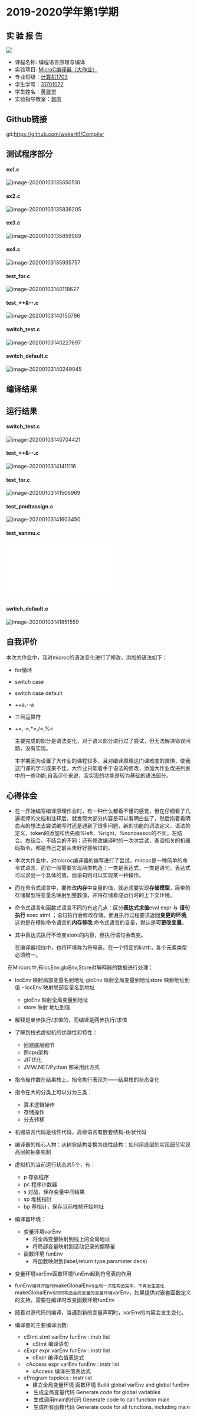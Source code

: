 # 2019-2020学年第1学期

##  实 验 报 告

![](zucc.png)

- 课程名称: 编程语言原理与编译
- 实验项目: <u>MicroC编译器（大作业）</u>
- 专业班级：<u>计算机1703</u>
- 学生学号：<u>31701072</u>
- 学生姓名：<u>黄晨觉</u>
- 实验指导教室：<u>郭鸣</u>

## Github链接

git:https://github.com/wakerh1/Compiler

## 测试程序部分

#### ex1.c

![image-20200103135650510](image-20200103135650510.png)

#### ex2.c

![image-20200103135836205](H:\课程\编译原理大作业_郭老师放过我\microc-1\ex2)

#### ex3.c

![image-20200103135859989](ex3)



#### ex4.c

![image-20200103135935757](H:\课程\编译原理大作业_郭老师放过我\microc-1\ex4)

#### test_for.c

![image-20200103140118627](H:\课程\编译原理大作业_郭老师放过我\microc-1\test_for)

#### test_++&--.c



![image-20200103140150796](test_++&--)

#### switch_test.c

![image-20200103140227697](H:\课程\编译原理大作业_郭老师放过我\microc-1\switch_test)

#### switch_default.c

![image-20200103140249045](H:\课程\编译原理大作业_郭老师放过我\microc-1\switch_default)

## 编译结果



## 运行结果

#### switch_test.c

![image-20200103140704421](switch_testrun.png)

#### test_++&--.c

![image-20200103141411116](test_++&--run)

#### test_for.c

![image-20200103141506969](test_forrun)

#### test_pmdtassign.c

![image-20200103141603450](test_pmdtassignrun)

#### test_sanmu.c

![image-20200103141731536](test_sanmurun.c)

#### swtich_default.c

![image-20200103141851559](H:\课程\编译原理大作业_郭老师放过我\microc-1\switch_defaultrun)

## 自我评价

本次大作业中，我对microc的语法变化进行了修改，添加的语法如下：

- for循环

- switch case

- switch case default

- ++a,--a

- 三目运算符

- +=,-=,*=,/=,%=

  

  主要完成的部分是语法变化，对于语义部分进行过了尝试，但无法解决错误问题，没有实现。

  本学期因为设置了大作业的课程较多，且对编译原理这门课难度的畏惧，使我这门课的学习成果不佳，大作业只能着手于语法的修改，添加大作业改进列表中的一些功能;自我评价来说，我实现的功能是较为基础的语法部分。

  

## 心得体会

- 在一开始编写编译原理作业时，有一种什么都看不懂的感觉，但在仔细看了几遍老师的文档和注释后，就发现大部分内容是可以看明白些了，然后抱着看明白点的想法去尝试编写时还是遇到了很多问题，新的功能的词法定义，语法的定义，token的添加和优先级%left，%right，%nonoassoc的不同，左结合、右结合、不结合的不同；还有修改编译时的一次次尝试，查阅相关的机器码指令，都是自己之前从未好好接触过的。
- 本次大作业中，对microc编译器的编写进行了尝试，mircoc是一种简单的命令式语言，而它一般需要实现两类构造：一类是表达式，一类是语句。表达式可以求出一个具体的值，而语句则可以实现某一种操作。

- 而在命令式语言中，要修改**内存**中变量的值，就必须要实现**存储模型**，简单的存储模型将变量名映射到整数值，并将存储看成运行时的上下文环境。

- 命令式语言和函数式语言不同的有这几点：区分**表达式求值**eval expr 与 **语句执行** exec stmt ；语句执行会修改存储。而且执行过程要求返回**变更的环境**,这也是在模拟命令语言的**内存修改**;命令式语言的变量，默认是**可更改变量**。

- 其中表达式执行不改变store的内容，但执行语句会改变。

  在编译器视线中，也将环境称为符号表。在一个特定的list中，各个元素类型必须统一。

​	    在Mircorc中,有locEnv,gloEnv,Store对解释器的数据进行处理：

  - locEnv 映射局部变量名到地址	gloEnv 映射全局变量到地址store 映射地址到值
    		- locEnv 映射局部变量名到地址	
    - gloEnv 映射全局变量到地址
    - store 映射 地址到值
- 解释是单步执行/求值的，而编译是两步执行/求值
- 了解到栈式虚拟机的优越性和特性：
  - 回避底层细节
  - 跨cpu架构
  - JIT优化
  - JVM/.NET/Python 都采用此方式

- 指令操作数在结果栈上，指令执行表现为——结果栈的状态变化
- 指令在大的分类上可以分为三类：
  - 算术逻辑操作
  - 存储操作
  - 分支转移
- 机器语言代码是线性代码，高级语言有嵌套结构-树状代码
- 编译器的核心人物：从树状结构变换为线性结构；如何用底层的实现细节实现高层的抽象机制
- 虚拟机的当前运行状态共5个，有：
  - p 存放程序
  - pc 程序计数器
  - s 对战，保存变量中间结果
  - sp 堆栈指针
  - bp 基指针，保存当前栈帧开始地址
- 编译器环境：
  - 变量环境varEnv
    - 将全局变量映射到栈上的全局地址
    - 将局部变量映射到活动记录的偏移量
  - 函数环境 funEnv
    - 将函数映射到(label,return type,parameter decs)

- 变量环境varEnv函数环境funEnv起到符号表的作用
- funEnv`编译开始时`makeGlobalEnvs`全局一次性构造完毕，不再发生变化 `makeGlobalEnvs` 同时构造全局变量的变量环境 `varEnv，如果提供对嵌套函数定义的支持，需要在编译时改变函数环境funEnv
- 随着对源代码的编译，当遇到新的变量声明时，varEnv的内容会发生变化。
- 编译器的主要编译函数:
  - cStmt stmt varEnv funEnv : instr list
    - cStmt 编译语句
  - cExpr expr varEnv funEnv : instr list
    - cExpr 编译右值表达式
  -   cAccess expr varEnv funEnv : instr list
    - cAccess 编译左值表达式
  - cProgram topdecs : instr list
    - 建立全局变量环境 函数环境 Build global varEnv and global funEnv
    -  生成全局变量代码 Generate code for global variables
    -  生成调用main的代码 Generate code to call function main
    -  生成所有函数代码 Generate code for all functions, including main

